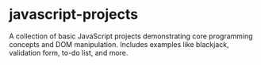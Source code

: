 # javascript-projects
A collection of basic JavaScript projects demonstrating core programming concepts and DOM manipulation. Includes examples like blackjack, validation form, to-do list, and more.
